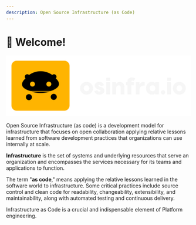 ```yaml
---
description: Open Source Infrastructure (as Code)
---
```


# 👋 Welcome!

![](.gitbook/assets/osinfra-logo)

Open Source Infrastructure (as code) is a development model for infrastructure that focuses on open collaboration applying relative lessons learned from software development practices that organizations can use internally at scale.

**Infrastructure** is the set of systems and underlying resources that serve an organization and encompasses the services necessary for its teams and applications to function.

The term "**as code**," means applying the relative lessons learned in the software world to infrastructure. Some critical practices include source control and clean code for readability, changeability, extensibility, and maintainability, along with automated testing and continuous delivery.

Infrastructure as Code is a crucial and indispensable element of Platform engineering.
